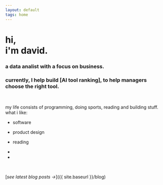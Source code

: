 ```yaml
---
layout: default
tags: home
---
```


# hi, <br/> i'm david.

### a data analist with a focus on business.

### currently, I help build [AI tool ranking], to help managers choose the right tool.

<br>

my life consists of programming, doing sports, reading and building stuff.
what i like:

- software
- product design
- reading
- 

- 

<br>

[*see latest blog posts →*]({{ site.baseurl }}/blog)
